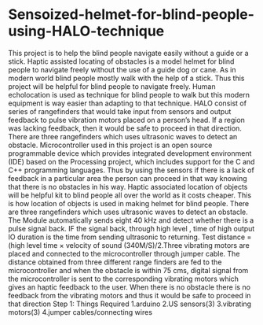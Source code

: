 # Sensoized-helmet-for-blind-people-using-HALO-technique
This project is to help the blind people navigate easily without a guide or a stick. Haptic assisted locating of obstacles is a model helmet for blind people to navigate freely without the use of a guide dog or cane. As in modern world blind people mostly walk with the help of a stick. Thus this project will be helpful for blind people to navigate freely. Human echolocation is used as technique for blind people to walk but this modern equipment is way easier than adapting to that technique. HALO consist of series of rangefinders that would take input from sensors and output feedback to pulse vibration motors placed on a person’s head. If a region was lacking feedback, then it would be safe to proceed in that direction. There are three rangefinders which uses ultrasonic waves to detect an obstacle. Microcontroller used in this project is an open source programmable device which provides integrated development environment (IDE) based on the Processing project, which includes support for the C and C++ programming languages. 
Thus by using the sensors if there is a lack of feedback in a particular area the person can proceed in that way knowing that there is no obstacles in his way. Haptic associated location of objects will be helpful kit to blind people all over the world as it costs cheaper. This is how location of objects is used in making helmet for blind people. There are three rangefinders which uses ultrasonic waves to detect an obstacle. The Module automatically sends eight 40 kHz and detect whether there is a pulse signal back. IF the signal back, through high level , time of high output IO duration is the time from sending ultrasonic to returning. Test distance = (high level time × velocity of sound (340M/S)/2.Three vibrating motors are placed and connected to the microcontroller through jumper cable. The distance obtained from three different range finders are fed to the microcontroller and when the obstacle is within 75 cms, digital signal from the microcontroller is sent to the corresponding vibrating motors which gives an haptic feedback to the user. When there is no obstacle there is no feedback from the vibrating motors and thus it would be safe to proceed in that direction 
Step 1: Things Required 
1.arduino 
2.US sensors(3) 
3.vibrating motors(3) 
4.jumper cables/connecting wires 
